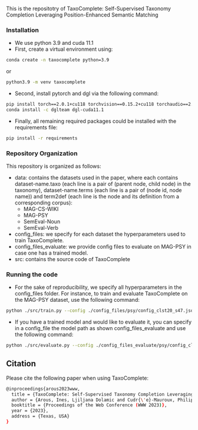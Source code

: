 This is the repositotry of TaxoComplete: Self-Supervised Taxonomy Completion Leveraging Position-Enhanced Semantic Matching

### Installation
- We use python 3.9 and cuda 11.1
- First, create a virtual environment using:
``` bash
conda create -n taxocomplete python=3.9
```
or 
``` bash
python3.9 -m venv taxocomplete
```
- Second, install pytorch and dgl via the following command:
``` bash
pip install torch==2.0.1+cu118 torchvision==0.15.2+cu118 torchaudio==2.0.2+cu118 -f https://download.pytorch.org/whl/torch_stable.html
conda install -c dglteam dgl-cuda11.1
```
- Finally, all remaining required packages could be installed with the requirements file:
``` bash
pip install -r requirements
```

### Repository Organization
This repository is organized as follows:
- data: contains the datasets used in the paper, where each contains dataset-name.taxo (each line is a pair of (parent node, child node) in the taxonomy), dataset-name.terms (each line is a pair of (node id, node name)) and term2def (each line is the node and its definition from a corresponding corpus):
    - MAG-CS-WIKI
    - MAG-PSY
    - SemEval-Noun
    - SemEval-Verb
- config_files: we specify for each dataset the hyperparameters used to train TaxoComplete.
- config_files_evaluate: we provide config files to evaluate on MAG-PSY in case one has a trained model.
- src: contains the source code of TaxoComplete

### Running the code
- For the sake of reproducibility, we specify all hyperparameters in the config_files folder. For instance, to train and evaluate TaxoComplete on the MAG-PSY dataset, use the following command:
``` bash
python ./src/train.py --config ./config_files/psy/config_clst20_s47.json
```
- If you have a trained model and would like to evaluate it, you can specify in a config_file the model path as shown config_files_evaluate and use the following command:
``` bash
python ./src/evaluate.py --config ./config_files_evaluate/psy/config_clst20_s49.json
```

## Citation
Please cite the following paper when using TaxoComplete:
``` bash
@inproceedings{arous2023www,
  title = {TaxoComplete: Self-Supervised Taxonomy Completion Leveraging Position-Enhanced Semantic Matching},
  author = {Arous, Ines, Ljiljana Dolamic and Cudr{\'e}-Mauroux, Philippe},
  booktitle = {Proceedings of the Web Conference (WWW 2023)},
  year = {2023},
  address = {Texas, USA}
}
```



